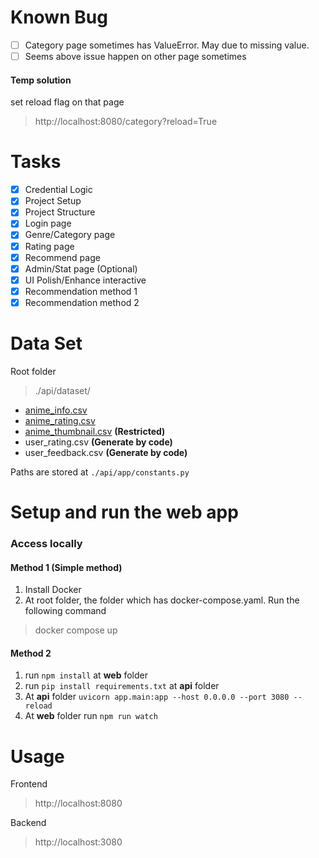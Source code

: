 # Known Bug
- [ ] Category page sometimes has ValueError. May due to missing value.
- [ ] Seems above issue happen on other page sometimes

#### Temp solution
set reload flag on that page
>http://localhost:8080/category?reload=True

# Tasks
- [X] Credential Logic
- [X] Project Setup
- [X] Project Structure
- [x] Login page
- [x] Genre/Category page
- [x] Rating page
- [X] Recommend page
- [X] Admin/Stat page (Optional)
- [X] UI Polish/Enhance interactive
- [X] Recommendation method 1
- [X] Recommendation method 2

# Data Set
Root folder
>./api/dataset/

- [anime_info.csv](https://www.kaggle.com/datasets/CooperUnion/anime-recommendations-database?select=anime.csv)
- [anime_rating.csv](https://www.kaggle.com/datasets/CooperUnion/anime-recommendations-database?select=rating.csv)
- [anime_thumbnail.csv](https://drive.google.com/file/d/1zcc1nQMKxnuhV1g7TdM9yWNObtxl7fLD/view?usp=sharing) **(Restricted)**
- user_rating.csv **(Generate by code)**
- user_feedback.csv **(Generate by code)**

Paths are stored at `./api/app/constants.py`

# Setup and run the web app
### Access locally
#### Method 1 (Simple method)
1. Install Docker
2. At root folder, the folder which has docker-compose.yaml. Run the following command
>docker compose up

#### Method 2
1. run `npm install` at **web** folder
2. run `pip install requirements.txt` at **api** folder
3. At **api** folder `uvicorn app.main:app --host 0.0.0.0 --port 3080 --reload `
4. At **web** folder run `npm run watch`


# Usage
Frontend
>http://localhost:8080


Backend
>http://localhost:3080

